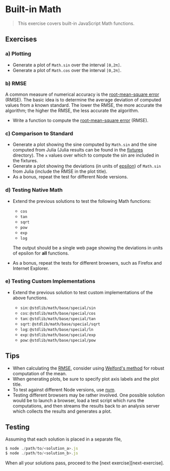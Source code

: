 # Built-in Math

> This exercise covers built-in JavaScript Math functions.


## Exercises

### a) Plotting

* Generate a plot of `Math.sin` over the interval `[0,2π]`.
* Generate a plot of `Math.cos` over the interval `[0,2π]`.


### b) RMSE

A common measure of numerical accuracy is the [root-mean-square error][rmse] (RMSE). The basic idea is to determine the average deviation of computed values from a known standard. The lower the RMSE, the more accurate the algorithm; the higher the RMSE, the less accurate the algorithm.

* Write a function to compute the [root-mean-square error][rmse] (RMSE).


### c) Comparison to Standard

* Generate a plot showing the sine computed by `Math.sin` and the sine computed from Julia (Julia results can be found in the [fixtures][fixtures] directory). The `x` values over which to compute the sin are included in the fixtures.
* Generate a plot showing the deviations (in units of [epsilon][epsilon-difference]) of `Math.sin` from Julia (include the RMSE in the plot title).
* As a bonus, repeat the test for different Node versions.


### d) Testing Native Math

* Extend the previous solutions to test the following Math functions:

  - `cos`
  - `tan`
  - `sqrt`
  - `pow`
  - `exp`
  - `log`

  The output should be a single web page showing the deviations in units of epsilon for __all__ functions.

* As a bonus, repeat the tests for different browsers, such as Firefox and Internet Explorer.


### e) Testing Custom Implementations

* Extend the previous solution to test custom implementations of the above functions.

  - `sin`: `@stdlib/math/base/special/sin`
  - `cos`: `@stdlib/math/base/special/cos`
  - `tan`: `@stdlib/math/base/special/tan`
  - `sqrt`: `@stdlib/math/base/special/sqrt`
  - `log`: `@stdlib/math/base/special/ln`
  - `exp`: `@stdlib/math/base/special/exp`
  - `pow`: `@stdlib/math/base/special/pow`


## Tips

* When calculating the [RMSE][rmse], consider using [Welford's method][welfords-method] for robust computation of the mean.
* When generating plots, be sure to specify plot axis labels and the plot title.
* To test against different Node versions, use [nvm][nvm].
* Testing different browsers may be rather involved. One possible solution would be to launch a browser, load a test script which runs the computations, and then streams the results back to an analysis server which collects the results and generates a plot.


## Testing

Assuming that each solution is placed in a separate file,

``` javascript
$ node ./path/to/<solution_a>.js
$ node ./path/to/<solution_b>.js
```

When all your solutions pass, proceed to the [next exercise][next-exercise].


<!-- <links> -->

[rmse]: https://en.wikipedia.org/wiki/Root-mean-square_deviation
[welfords-method]: https://en.wikipedia.org/wiki/Algorithms_for_calculating_variance#Online_algorithm
[nvm]: https://github.com/creationix/nvm

[fixtures]: https://github.com/stdlib-js/stdlib/tree/develop/workshops/numeric-computing

[epsilon-difference]: https://github.com/stdlib-js/stdlib/tree/develop/lib/node_modules/%40stdlib/math/base/utils/float64-epsilon-difference

<!-- </links> -->
